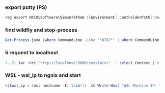 

### export putty (PS)
``` PowerShell
reg export HKCU\Software\SimonTatham ([Environment]::GetFolderPath("Desktop") + "\putty.reg")
```

### find wildfly and stop-process
``` PowerShell
Get-Process java |where CommandLine -Like '*8787*' | where CommandLine -Like '*wild*'| %{Write-Host $_.CommandLine +$_.Id + $_.Name ; $_} | Stop-Process -Confirm
```

### 5 request to localhost 
``` PowerShell
1..5| iwr -Uri "http://localhost:9000/omsstatus"  | select Content | %{ConvertFrom-Json $_.Content}
```


### WSL - wsl_ip to ngnix and start
``` PowerShell
%{$wsl_ip = (wsl hostname -I).trim()}  && Write-Host "WSL Machine IP: ""$wsl_ip"""  && %{$content = Get-Content D:\praca\nginx\nginx-1.22.0-local\conf\include\oms.conf} && %{$content[4] = "        set `$www http://$wsl_ip;   # wsl"} && %{Set-Content -Path D:\praca\nginx\nginx-1.22.0-local\conf\include\oms.conf -Value $content} && %{cd D:\praca\nginx\nginx-1.22.0-local && Get-Date && Get-Item .\conf\include\oms.conf  && .\nginx}
```